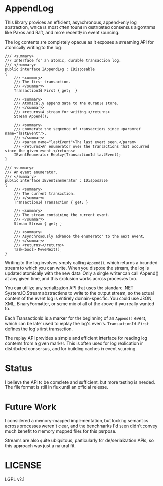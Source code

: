 # AppendLog

This library provides an efficient, asynchronous, append-only log abstraction,
which is most often found in distributed consensus algorithms like Paxos and Raft,
and more recently in event sourcing.

The log contents are completely opaque as it exposes a streaming API for atomically
writing to the log:

    /// <summary>
    /// Interface for an atomic, durable transaction log.
    /// </summary>
    public interface IAppendLog : IDisposable
    {
        /// <summary>
        /// The first transaction.
        /// </summary>
        TransactionId First { get;  }

        /// <summary>
        /// Atomically append data to the durable store.
        /// </summary>
        /// <returns>A stream for writing.</returns>
        Stream Append();

        /// <summary>
        /// Enumerate the sequence of transactions since <paramref name="lastEvent"/>.
        /// </summary>
        /// <param name="lastEvent">The last event seen.</param>
        /// <returns>An enumerator over the transactions that occurred since the given event.</returns>
        IEventEnumerator Replay(TransactionId lastEvent);
    }

    /// <summary>
    /// An event enumerator.
    /// </summary>
    public interface IEventEnumerator : IDisposable
    {
        /// <summary>
        /// The current transaction.
        /// </summary>
        TransactionId Transaction { get; }

        /// <summary>
        /// The stream containing the current event.
        /// </summary>
        Stream Stream { get; }

        /// <summary>
        /// Asynchronously advance the enumerator to the next event.
        /// </summary>
        /// <returns></returns>
        Task<bool> MoveNext();
    }

Writing to the log involves simply calling `Append()`, which returns
a bounded stream to which you can write. When you dispose the stream,
the log is updated atomically with the new data. Only a single writer
can call Append() at any given time, and this exclusion works across
processes too.

You can utilize any serialization API that uses the standard .NET
System.IO.Stream abstractions to write to the output stream, so the
actual content of the event log is entirely domain-specific. You
could use JSON, XML, BinaryFormatter, or some mix of all of the above
if you really wanted to.

Each TransactionId is a marker for the beginning of an `Append()`
event, which can be later used to replay the log's events.
`TransactionId.First` defines the log's first transaction.

The replay API provides a simple and efficient interface for reading
log contents from a given marker. This is often used for log
replication in distributed consensus, and for building caches in
event sourcing.

# Status

I believe the API to be complete and sufficient, but more testing is
needed. The file format is still in flux until an official release.

# Future Work

I considered a memory-mapped implementation, but locking semantics
across processes weren't clear, and the benchmarks I'd seen didn't
convey much benefit to memory mapped files for this purpose.

Streams are also quite ubiquitous, particularly for de/serialization
APIs, so this approach was just a natural fit.

# LICENSE

LGPL v2.1